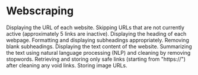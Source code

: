 # Webscraping

Displaying the URL of each website.
Skipping URLs that are not currently active (approximately 5 links are inactive).
Displaying the heading of each webpage.
Formatting and displaying subheadings appropriately.
Removing blank subheadings.
Displaying the text content of the website.
Summarizing the text using natural language processing (NLP) and cleaning by removing stopwords.
Retrieving and storing only safe links (starting from "https://") after cleaning any void links.
Storing image URLs.
